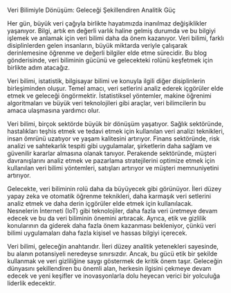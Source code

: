 Veri Bilimiyle Dönüşüm: Geleceği Şekillendiren Analitik Güç

Her gün, büyük veri çağıyla birlikte hayatımızda inanılmaz değişiklikler yaşanıyor. Bilgi, artık en değerli varlık haline gelmiş durumda ve bu bilgiyi işlemek ve anlamak için veri bilimi daha da önem kazanıyor. Veri bilimi, farklı disiplinlerden gelen insanların, büyük miktarda veriyle çalışarak derinlemesine öğrenme ve değerli bilgiler elde etme sürecidir. Bu blog gönderisinde, veri biliminin gücünü ve gelecekteki rolünü keşfetmek için birlikte adım atacağız.

Veri bilimi, istatistik, bilgisayar bilimi ve konuyla ilgili diğer disiplinlerin birleşiminden oluşur. Temel amacı, veri setlerini analiz ederek içgörüler elde etmek ve geleceği öngörmektir. İstatistiksel yöntemler, makine öğrenimi algoritmaları ve büyük veri teknolojileri gibi araçlar, veri bilimcilerin bu amaca ulaşmasına yardımcı olur.

Veri bilimi, birçok sektörde büyük bir dönüşüm yaşatıyor. Sağlık sektöründe, hastalıkları teşhis etmek ve tedavi etmek için kullanılan veri analizi teknikleri, insan ömrünü uzatıyor ve yaşam kalitesini artırıyor. Finans sektöründe, risk analizi ve sahtekarlık tespiti gibi uygulamalar, şirketlerin daha sağlam ve güvenilir kararlar almasına olanak tanıyor. Perakende sektöründe, müşteri davranışlarını analiz etmek ve pazarlama stratejilerini optimize etmek için kullanılan veri bilimi yöntemleri, satışları artırıyor ve müşteri memnuniyetini artırıyor.

Gelecekte, veri biliminin rolü daha da büyüyecek gibi görünüyor. İleri düzey yapay zeka ve otomatik öğrenme teknikleri, daha karmaşık veri setlerini analiz etmek ve daha derin içgörüler elde etmek için kullanılacak. Nesnelerin İnterneti (IoT) gibi teknolojiler, daha fazla veri üretmeye devam edecek ve bu da veri biliminin önemini artıracak. Ayrıca, etik ve gizlilik konularının da giderek daha fazla önem kazanması bekleniyor, çünkü veri bilimi uygulamaları daha fazla kişisel ve hassas bilgiyi içerecek.

Veri bilimi, geleceğin anahtarıdır. İleri düzey analitik yetenekleri sayesinde, bu alanın potansiyeli neredeyse sınırsızdır. Ancak, bu gücü etik bir şekilde kullanmak ve veri gizliliğine saygı göstermek de kritik önem taşır. Geleceğin dünyasını şekillendiren bu önemli alan, herkesin ilgisini çekmeye devam edecek ve yeni keşifler ve inovasyonlarla dolu heyecan verici bir yolculuğa liderlik edecektir.
